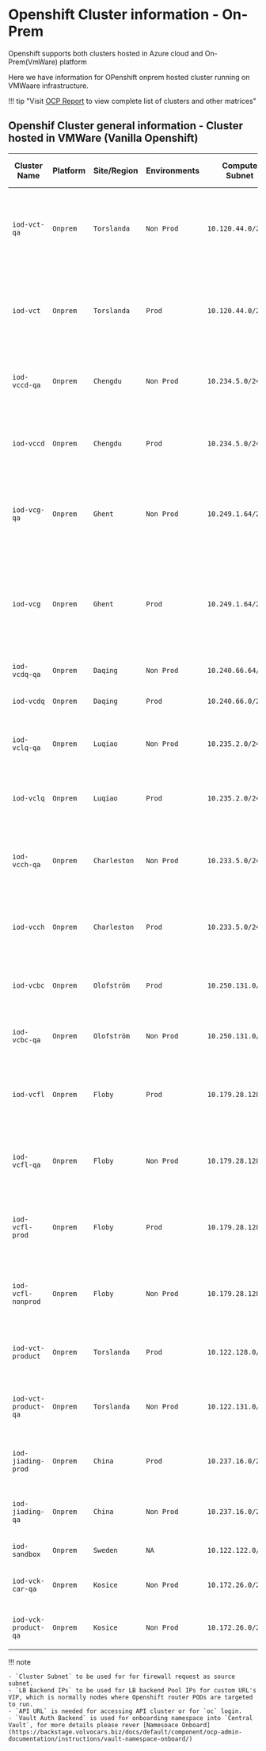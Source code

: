 # Openshift Cluster information - On-Prem

Openshift supports both clusters hosted in Azure cloud and On-Prem(VmWare) platform

Here we have information for OPenshift onprem hosted cluster running on VMWaare infrastructure.

!!! tip "Visit [OCP Report](https://ocpreport-ocpreport-prod.apps.ocp-shared-v1-nonprod.volvocars.biz/ocpreport/ocr/index.html) to view complete list of clusters and other matrices"

## Openshif Cluster general information - Cluster hosted in VMWare (Vanilla Openshift)

| Cluster Name         | Platform | Site/Region | Environments | Compute Subnet     | LB Backend IPs                                                                                                                | Console URL                                                                                   | API URL                                                  | Vault Auth Backend     |
|----------------------|----------|-------------|--------------|-------------------|------------------------------------------------------------------------------------------------------------------------------|----------------------------------------------------------------------------------------------|----------------------------------------------------------|-----------------------|
| `iod-vct-qa`         | `Onprem` | `Torslanda` | `Non Prod`   | `10.120.44.0/23`  | `10.120.44.72, 10.120.44.74, 10.120.44.89, 10.120.44.118, 10.120.44.119, 10.120.44.117, 10.120.44.126, 10.120.44.127, 10.120.44.128, 10.120.44.129` | [`Console`](https://console-openshift-console.apps.iod-vct-qa.volvocars.net/)                  | `https://api.iod-vct-qa.volvocars.net:6443`               | `iod-vct-qa-eu`        |
| `iod-vct`            | `Onprem` | `Torslanda` | `Prod`       | `10.120.44.0/23`  | `10.120.44.75, 10.120.44.85, 10.120.44.86, 10.120.44.116, 10.120.44.30, 10.120.44.115, 10.120.44.130, 10.120.44.131, 10.120.44.132, 10.120.44.133`         | [`Console`](https://console-openshift-console.apps.iod-vct.volvocars.net/)                     | `https://api.iod-vct.volvocars.net:6443`                  | `iod-vct-prod-eu`      |
| `iod-vccd-qa`        | `Onprem` | `Chengdu`   | `Non Prod`   | `10.234.5.0/24`   | `10.234.5.88, 10.234.5.89, 10.234.5.87, 10.234.5.69, 10.234.5.123, 10.234.5.124, 10.234.5.143`                                 | [`Console`](https://console-openshift-console.apps.iod-vccd-qa.volvocars.net/)                 | `https://api.iod-vccd-qa.volvocars.net:6443`              | `iod-vccd-qa-ch`       |
| `iod-vccd`           | `Onprem` | `Chengdu`   | `Prod`       | `10.234.5.0/24`   | `10.234.5.80, 10.234.5.81, 10.234.5.84, 10.234.5.120, 10.234.5.121, 10.234.5.122, 10.234.5.141, 10.234.5.140`                   | [`Console`](https://console-openshift-console.apps.iod-vccd.volvocars.net/)                    | `https://api.iod-vccd.volvocars.net:6443`                 | `NA`                   |
| `iod-vcg-qa`         | `Onprem` | `Ghent`     | `Non Prod`   | `10.249.1.64/26`  | `10.249.5.152, 10.249.1.96, 10.249.1.92, 10.249.1.91, 10.249.1.71, 10.249.1.122, 10.249.1.73, 10.249.5.150, 10.249.5.151`         | [`Console`](https://console-openshift-console.apps.iod-vcg-qa.volvocars.net/)                  | `https://api.iod-vcg-qa.volvocars.net:6443`               | `iod-vcg-qa-eu`        |
| `iod-vcg`            | `Onprem` | `Ghent`     | `Prod`       | `10.249.1.64/26`  | `10.249.1.85, 10.249.1.83, 10.249.1.86, 10.249.1.87, 10.249.1.82, 10.249.1.84, 10.249.1.123, 10.249.1.81, 10.249.1.124, 10.249.5.149, 10.249.5.153, 10.249.5.154, 10.249.5.157` | [`Console`](https://console-openshift-console.apps.iod-vcg.volvocars.net/)                     | `https://api.iod-vcg.volvocars.net:6443`                  | `iod-vcg-prod-eu`      |
| `iod-vcdq-qa`        | `Onprem` | `Daqing`    | `Non Prod`   | `10.240.66.64/26` | `10.240.66.122, 10.240.66.70, 10.240.66.69`                                                                                 | [`Console`](https://console-openshift-console.apps.iod-vcdq-qa.volvocars.net)                  | `https://api.iod-vcdq-qa.volvocars.net:6443`              | `iod-vcdq-qa-ch`       |
| `iod-vcdq`           | `Onprem` | `Daqing`    | `Prod`       | `10.240.66.0/26`  | `10.240.66.18, 10.240.66.45, 10.240.66.21, 10.240.66.34`                                                                    | [`Console`](https://console-openshift-console.apps.iod-vcdq.volvocars.net)                     | `https://api.iod-vcdq.volvocars.net:6443`                 | `NA`                   |
| `iod-vclq-qa`        | `Onprem` | `Luqiao`    | `Non Prod`   | `10.235.2.0/24`   | `10.235.2.199, 10.235.2.191, 10.235.2.177, 10.235.2.206, 10.235.2.204, 10.235.2.205`                                           | [`Console`](https://console-openshift-console.apps.iod-vclq-qa.volvocars.net/)                 | `https://api.iod-vclq-qa.volvocars.net:6443`              | `iod-vclq-qa-ch`       |
| `iod-vclq`           | `Onprem` | `Luqiao`    | `Prod`       | `10.235.2.0/24`   | `10.235.2.200, 10.235.2.39, 10.235.2.19, 10.235.2.237, 10.235.2.238, 10.235.2.239, 10.235.2.27`                                 | [`Console`](https://console-openshift-console.apps.iod-vclq.volvocars.net/)                    | `https://api.iod-vclq.volvocars.net:6443`                 | `NA`                   |
| `iod-vcch-qa`        | `Onprem` | `Charleston`| `Non Prod`   | `10.233.5.0/24`   | `10.233.5.59, 10.233.5.195, 10.233.5.175, 10.233.5.186, 10.233.5.249, 10.233.5.250, 10.233.5.248, 10.233.5.55`                 | [`Console`](https://console-openshift-console.apps.iod-vcch-qa.volvocars.net/)                 | `https://api.iod-vcch-qa.volvocars.net:6443`              | `iod-vcch-qa-us`       |
| `iod-vcch`           | `Onprem` | `Charleston`| `Prod`       | `10.233.5.0/24`   | `10.233.5.246, 10.233.5.247, 10.233.5.245, 10.233.5.170, 10.233.5.171, 10.233.5.179, 10.233.5.109, 10.233.5.119`                 | [`Console`](https://console-openshift-console.apps.iod-vcch.volvocars.net/)                   | `https://api.iod-vcch.volvocars.net:6443`                 | `iod-vcch-prod-eu`     |
| `iod-vcbc`           | `Onprem` | `Olofström` | `Prod`       | `10.250.131.0/24` | `10.250.131.237, 10.250.131.234, 10.250.131.238, 10.250.131.241, 10.250.131.239, 10.250.131.235`                                 | [`Console`](https://console-openshift-console.apps.iod-vcbc.volvocars.net/)                   | `https://api.iod-vcbc.volvocars.net:6443`                 | `iod-vcbc-prod-eu`     |
| `iod-vcbc-qa`        | `Onprem` | `Olofström` | `Non Prod`   | `10.250.131.0/24` | `10.250.131.16, 10.250.131.195, 10.250.131.200, 10.250.131.194, 10.250.131.198, 10.250.131.201`                                   | [`Console`](https://console-openshift-console.apps.iod-vcbc-qa.volvocars.net/)                | `https://api.iod-vcbc-qa.volvocars.net:6443`              | `iod-vcbc-qa-eu`       |
| `iod-vcfl`           | `Onprem` | `Floby`     | `Prod`       | `10.179.28.128/25`| `10.179.28.152, 10.179.28.156, 10.179.28.155, 10.179.28.159, 10.179.28.151, 10.179.28.161, 10.179.28.157, 10.179.28.153`         | [`Console`](https://console-openshift-console.apps.iod-vcfl.volvocars.net/)                   | `https://api.iod-vcfl.volvocars.net:6443`                 | `iod-vcfl-prod-eu`     |
| `iod-vcfl-qa`        | `Onprem` | `Floby`     | `Non Prod`   | `10.179.28.128/25`| `10.179.28.201, 10.179.28.203, 10.179.28.209, 10.179.28.204, 10.179.28.205, 10.179.28.210, 10.179.28.202, 10.179.28.211`         | [`Console`](https://console-openshift-console.apps.iod-vcfl-qa.volvocars.net/)                | `https://api.iod-vcfl-qa.volvocars.net:6443`              | `iod-vcfl-qa-eu`       |
| `iod-vcfl-prod`      | `Onprem` | `Floby`     | `Prod`       | `10.179.28.128/25`| `10.179.28.213, 10.179.28.214, 10.179.28.215, 10.179.28.219, 10.179.28.220, 10.179.28.221, 10.179.28.222, 10.179.28.223`         | [`Console`](https://console-openshift-console.apps.iod-vcfl-prod.volvocars.net/)              | `https://api.iod-vcfl-prod.volvocars.net:6443`            | `NA`                   |
| `iod-vcfl-nonprod`   | `Onprem` | `Floby`     | `Non Prod`   | `10.179.28.128/25`| `10.179.28.209, 10.179.28.210, 10.179.28.211, 10.179.28.201, 10.179.28.203, 10.179.28.204, 10.179.28.205, 10.179.28.202`         | [`Console`](https://console-openshift-console.apps.iod-vcfl-nonprod.volvocars.net/)           | `https://api.iod-vcfl-nonprod.volvocars.net:6443`         | `iod-vcfl-nonprod-eu`  |
| `iod-vct-product`    | `Onprem` | `Torslanda` | `Prod`       | `10.122.128.0/23` | `10.122.128.43, 10.122.128.42, 10.122.128.48, 10.122.128.49, 10.122.128.47, 10.122.128.41`                                       | [`Console`](https://console-openshift-console.apps.iod-vct-product.volvocars.net/)            | `https://api.iod-vct-product.volvocars.net:6443`          | `iod-vctp-prod-eu`     |
| `iod-vct-product-qa` | `Onprem` | `Torslanda` | `Non Prod`   | `10.122.131.0/25` | `10.122.131.10, 10.122.131.8, 10.122.131.15, 10.122.131.9, 10.122.131.13, 10.122.131.14, 10.122.131.11`                         | [`Console`](https://console-openshift-console.apps.iod-vct-product-qa.volvocars.net/)         | `https://api.iod-vct-product-qa.volvocars.net:6443`       | `iod-vctp-qa-eu`       |
| `iod-jiading-prod`   | `Onprem` | `China`     | `Prod`       | `10.237.16.0/24`  | `10.237.16.38, 10.237.16.37, 10.237.16.39, 10.237.16.45, 10.237.16.44, 10.237.16.48`                                               | [`Console`](https://console-openshift-console.apps.iod-jiading-prod.volvocars.net/)           | `https://api.iod-jiading-prod.volvocars.net:6443`         | `NA`                   |
| `iod-jiading-qa`     | `Onprem` | `China`     | `Non Prod`   | `10.237.16.0/24`  | `10.237.16.27, 10.237.16.10, 10.237.16.28, 10.237.16.26, 10.237.16.30, 10.237.16.32`                                               | [`Console`](https://console-openshift-console.apps.iod-jiading-qa.volvocars.net/)             | `https://api.iod-jiading-qa.volvocars.net:6443`           | `iod-jiading-qa-ch`    |
| `iod-sandbox`        | `Onprem` | `Sweden`    | `NA`         | `10.122.122.0/23` | `10.122.122.14, 10.122.122.244, 10.122.122.254`                                                                                 | [`Console`](https://console-openshift-console.apps.iod-sandbox.volvocars.net/)                | `https://api.iod-sandbox.volvocars.net:6443`              | `NA`                   |
| `iod-vck-car-qa`        | `Onprem` | `Kosice`    | `Non Prod`         | `10.172.26.0/24` | `10.172.26.27, 10.172.26.34, 10.172.26.36, 10.172.26.32, 10.172.26.31` | [`Console`](https://console-openshift-console.apps.iod-vck-car-qa.volvocars.net/) | `https://api.iod-vck-car-qa.volvocars.net:6443` | `TBD` |
| `iod-vck-product-qa`    | `Onprem` | `Kosice`    | `Non Prod`         | `10.172.26.0/24` | `10.172.26.11, 10.172.26.12, 10.172.26.13, 10.172.26.14, 10.172.26.15` | [`Console`](https://console-openshift-console.apps.iod-vck-product-qa.volvocars.net/) | `https://api.iod-vck-product-qa.volvocars.net:6443` | `TBD` |


!!! note

    - `Cluster Subnet` to be used for for firewall request as source subnet.
    - `LB Backend IPs` to be used for LB backend Pool IPs for custom URL's VIP, which is normally nodes where Openshift router PODs are targeted to run.
    - `API URL` is needed for accessing API cluster or for `oc` login.
    - `Vault Auth Backend` is used for onboarding namespace into `Central Vault`, for more details please rever [Namesoace Onboard](https://backstage.volvocars.biz/docs/default/component/ocp-admin-documentation/instructions/vault-namespace-onboard/)
